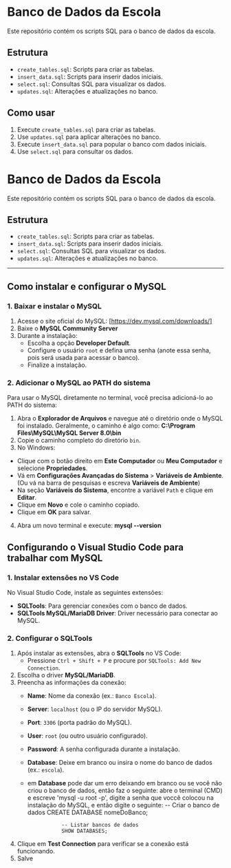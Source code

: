 # Banco de Dados da Escola

Este repositório contém os scripts SQL para o banco de dados da escola.

## Estrutura

- `create_tables.sql`: Scripts para criar as tabelas.
- `insert_data.sql`: Scripts para inserir dados iniciais.
- `select.sql`: Consultas SQL para visualizar os dados.
- `updates.sql`: Alterações e atualizações no banco.

## Como usar

1. Execute `create_tables.sql` para criar as tabelas.
2. Use `updates.sql` para aplicar alterações no banco.
3. Execute `insert_data.sql` para popular o banco com dados iniciais.
4. Use `select.sql` para consultar os dados.

# Banco de Dados da Escola

Este repositório contém os scripts SQL para o banco de dados da escola.

## Estrutura

- `create_tables.sql`: Scripts para criar as tabelas.
- `insert_data.sql`: Scripts para inserir dados iniciais.
- `select.sql`: Consultas SQL para visualizar os dados.
- `updates.sql`: Alterações e atualizações no banco.

---

## Como instalar e configurar o MySQL

### 1. Baixar e instalar o MySQL
1. Acesse o site oficial do MySQL: [https://dev.mysql.com/downloads/]
2. Baixe o **MySQL Community Server**
3. Durante a instalação:
   - Escolha a opção **Developer Default**.
   - Configure o usuário `root` e defina uma senha (anote essa senha, pois será usada para acessar o banco).
   - Finalize a instalação.

### 2. Adicionar o MySQL ao PATH do sistema
Para usar o MySQL diretamente no terminal, você precisa adicioná-lo ao PATH do sistema:

1. Abra o **Explorador de Arquivos** e navegue até o diretório onde o MySQL foi instalado. Geralmente, o caminho é algo como: **C:\Program Files\MySQL\MySQL Server 8.0\bin**
2. Copie o caminho completo do diretório `bin`.
3. No Windows:
- Clique com o botão direito em **Este Computador** ou **Meu Computador** e selecione **Propriedades**.
- Vá em **Configurações Avançadas do Sistema** > **Variáveis de Ambiente**. (Ou vá na barra de pesquisas e escreva **Variáveis de Ambiente**)
- Na seção **Variáveis do Sistema**, encontre a variável `Path` e clique em **Editar**.
- Clique em **Novo** e cole o caminho copiado.
- Clique em **OK** para salvar.
4. Abra um novo terminal e execute: **mysql --version**

## Configurando o Visual Studio Code para trabalhar com MySQL

### 1. Instalar extensões no VS Code
No Visual Studio Code, instale as seguintes extensões:

- **SQLTools**: Para gerenciar conexões com o banco de dados.
- **SQLTools MySQL/MariaDB Driver**: Driver necessário para conectar ao MySQL.

### 2. Configurar o SQLTools
1. Após instalar as extensões, abra o **SQLTools** no VS Code:
   - Pressione `Ctrl + Shift + P` e procure por `SQLTools: Add New Connection`.
2. Escolha o driver **MySQL/MariaDB**.
3. Preencha as informações da conexão:
   - **Name**: Nome da conexão (ex.: `Banco Escola`).
   - **Server**: `localhost` (ou o IP do servidor MySQL).
   - **Port**: `3306` (porta padrão do MySQL).
   - **User**: `root` (ou outro usuário configurado).
   - **Password**: A senha configurada durante a instalação.
   - **Database**: Deixe em branco ou insira o nome do banco de dados (ex.: `escola`).
   - em **Database** pode dar um erro deixando em branco ou se você não criou o banco de dados, então faz o seguinte: abre o terminal (CMD) e escreve 'mysql -u root -p', digite a senha que voccê colocou na instalação do MySQL, e então digite o seguinte: 
                    -- Criar o banco de dados
                    CREATE DATABASE nomeDoBanco;

                    -- Listar bancos de dados
                    SHOW DATABASES;

4. Clique em **Test Connection** para verificar se a conexão está funcionando.
5. Salve